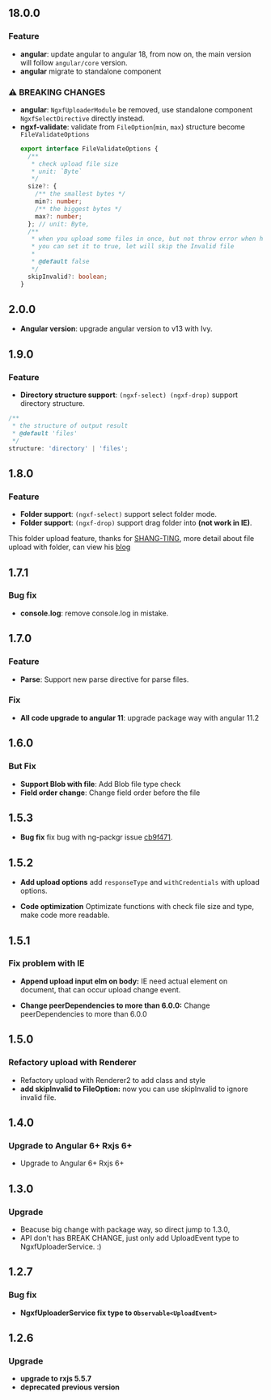 ## 18.0.0

### Feature

- **angular**: update angular to angular 18, from now on, the main version will follow `angular/core` version.
- **angular** migrate to standalone component

### ⚠ BREAKING CHANGES

- **angular**: `NgxfUploaderModule` be removed, use standalone component `NgxfSelectDirective` directly instead.
- **ngxf-validate**: validate from `FileOption`(`min`, `max`) structure become `FileValidateOptions`
  ```ts
  export interface FileValidateOptions {
    /**
     * check upload file size
     * unit: `Byte`
     */
    size?: {
      /** the smallest bytes */
      min?: number;
      /** the biggest bytes */
      max?: number;
    }; // unit: Byte,
    /**
     * when you upload some files in once, but not throw error when have some file not in the range
     * you can set it to true, let will skip the Invalid file
     *
     * @default false
     */
    skipInvalid?: boolean;
  }
  ```

## 2.0.0

- **Angular version**: upgrade angular version to v13 with Ivy.

## 1.9.0

### Feature

- **Directory structure support**: `(ngxf-select) (ngxf-drop)` support directory structure.

```ts
/**
 * the structure of output result
 * @default 'files'
 */
structure: 'directory' | 'files';
```

## 1.8.0

### Feature

- **Folder support**: `(ngxf-select)` support select folder mode.
- **Folder support**: `(ngxf-drop)` support drag folder into **(not work in IE)**.

This folder upload feature, thanks for [SHANG-TING](https://github.com/SHANG-TING), more detail about file upload with folder, can view his [blog](https://scullyio-blog.gofa.cloud/blog/recursive_file_uploader/)

## 1.7.1

### Bug fix

- **console.log**: remove console.log in mistake.

## 1.7.0

### Feature

- **Parse**: Support new parse directive for parse files.

### Fix

- **All code upgrade to angular 11**: upgrade package way with angular 11.2

## 1.6.0

### But Fix

- **Support Blob with file**: Add Blob file type check
- **Field order change**: Change field order before the file

## 1.5.3

- **Bug fix** fix bug with ng-packgr issue [cb9f471](https://github.com/ZouYouShun/ngxf-uploader/commit/cb9f471327b094e342d51f96f58374ff60a0a49c).

## 1.5.2

- **Add upload options** add `responseType` and `withCredentials` with upload options.

- **Code optimization** Optimizate functions with check file size and type, make code more readable.

## 1.5.1

### Fix problem with IE

- **Append upload input elm on body:** IE need actual element on document, that can occur upload change event.

- **Change peerDependencies to more than 6.0.0:** Change peerDependencies to more than 6.0.0

## 1.5.0

### Refactory upload with Renderer

- Refactory upload with Renderer2 to add class and style
- **add skipInvalid to FileOption:** now you can use skipInvalid to ignore invalid file.

## 1.4.0

### Upgrade to Angular 6+ Rxjs 6+

- Upgrade to Angular 6+ Rxjs 6+

## 1.3.0

### Upgrade

- Beacuse big change with package way, so direct jump to 1.3.0,
- API don't has BREAK CHANGE, just only add UploadEvent type to NgxfUploaderService. :)

## 1.2.7

### Bug fix

- **NgxfUploaderService fix type to `Observable<UploadEvent>`**

## 1.2.6

### Upgrade

- **upgrade to rxjs 5.5.7**
- **deprecated previous version**
